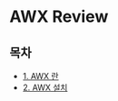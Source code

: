 # AWX Review

## 목차
- [1. AWX 란](URL)
- [2. AWX 설치](https://github.com/andrewjin89/AWX_Review/blob/master/ch2.%20AWX.md)
